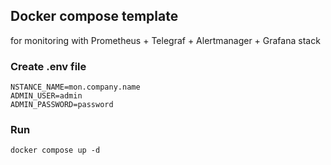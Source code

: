 ## Docker compose template 
for monitoring with Prometheus + Telegraf + Alertmanager + Grafana stack
### Create .env file
```
NSTANCE_NAME=mon.company.name
ADMIN_USER=admin
ADMIN_PASSWORD=password
```
### Run
```
docker compose up -d
```
